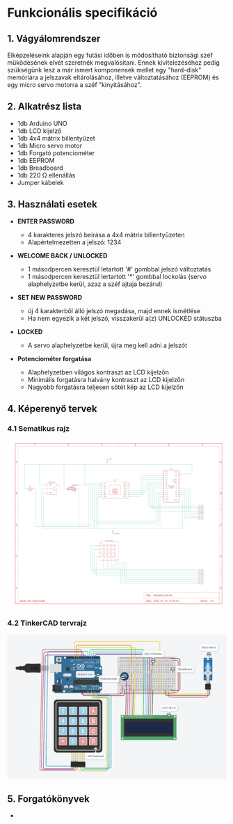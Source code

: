 # Funkcionális specifikáció

## 1. Vágyálomrendszer
Elképzeléseink alapján egy futási időben is módosítható biztonsági széf működésének elvét szeretnék megvalósítani. Ennek kivitelezéséhez pedig szükségünk lesz a már ismert komponensek mellet egy "hard-disk" memóriára a jelszavak eltárolásához, illetve változtatásához (EEPROM) és egy micro servo motorra a széf "kinyitásához".


## 2. Alkatrész lista
- 1db Arduino UNO
- 1db LCD kijelző
- 1db 4x4 mátrix billentyűzet
- 1db Micro servo motor
- 1db Forgató potenciométer
- 1db EEPROM
- 1db Breadboard
- 1db 220 Ω ellenállás
- Jumper kábelek


## 3. Használati esetek
- **ENTER PASSWORD**
  - 4 karakteres jelszó beírása a 4x4 mátrix billentyűzeten
  - Alapértelmezetten a jelszó: 1234

- **WELCOME BACK / UNLOCKED**
  - 1 másodpercen keresztül letartott '#' gombbal jelszó változtatás
  - 1 másodpercen keresztül lertartott '*' gombbal lockolás (servo alaphelyzetbe kerül, azaz a széf ajtaja bezárul)

- **SET NEW PASSWORD**
  - új 4 karakterből álló jelszó megadása, majd ennek ismétlése
  - Ha nem egyezik a két jelszó, visszakerül a(z) UNLOCKED státuszba

- **LOCKED**
  - A servo alaphelyzetbe kerül, újra meg kell adni a jelszót

- **Potenciométer forgatása**
  - Alaphelyzetben világos kontraszt az LCD kijelzőn
  - Minimális forgatásra halvány kontraszt az LCD kijelzőn
  - Nagyobb forgatásra teljesen sötét kép az LCD kijelzőn


## 4. Képerenyő tervek
### 4.1 Sematikus rajz
![Sematikus rajz](img/Sematikus_rajz.png)

### 4.2 TinkerCAD tervrajz
![TinkerCAD tervrajz](img/TinkerCAD_tervrajz.png)


## 5. Forgatókönyvek
-
